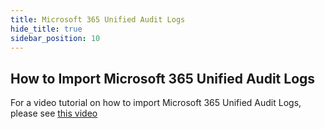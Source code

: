 ```yaml
---
title: Microsoft 365 Unified Audit Logs
hide_title: true
sidebar_position: 10
---
```


## How to Import Microsoft 365 Unified Audit Logs

For a video tutorial on how to import Microsoft 365 Unified Audit Logs, please see [this video](https://www.youtube.com/watch?v=rbmk0jE_smg)